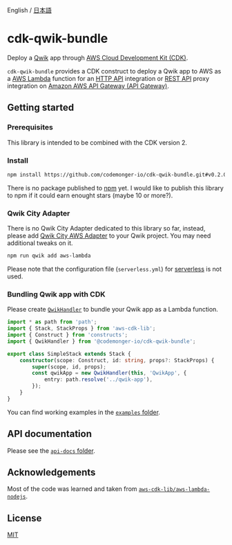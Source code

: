 English / [日本語](README_ja.md)

# cdk-qwik-bundle

Deploy a [Qwik](https://qwik.builder.io) app through [AWS Cloud Development Kit (CDK)](https://aws.amazon.com/cdk/).

`cdk-qwik-bundle` provides a CDK construct to deploy a Qwik app to AWS as a [AWS Lambda](https://aws.amazon.com/lambda/) function for an [HTTP API](https://docs.aws.amazon.com/apigateway/latest/developerguide/http-api.html) integration or [REST API](https://docs.aws.amazon.com/apigateway/latest/developerguide/apigateway-rest-api.html) proxy integration on [Amazon AWS API Gateway (API Gateway)](https://aws.amazon.com/api-gateway/).

## Getting started

### Prerequisites

This library is intended to be combined with the CDK version 2.

### Install

```sh
npm install https://github.com/codemonger-io/cdk-qwik-bundle.git#v0.2.0
```

There is no package published to [npm](https://www.npmjs.com) yet.
I would like to publish this library to npm if it could earn enought stars (maybe 10 or more?).

### Qwik City Adapter

There is no Qwik City Adapter dedicated to this library so far, instead, please add [Qwik City AWS Adapter](https://qwik.builder.io/docs/deployments/aws-lambda/) to your Qwik project.
You may need additional tweaks on it.

```sh
npm run qwik add aws-lambda
```

Please note that the configuration file (`serverless.yml`) for [serverless](https://www.serverless.com) is not used.

### Bundling Qwik app with CDK

Please create [`QwikHandler`](./api-docs/markdown/cdk-qwik-bundle.qwikhandler.md) to bundle your Qwik app as a Lambda function.

```ts
import * as path from 'path';
import { Stack, StackProps } from 'aws-cdk-lib';
import { Construct } from 'constructs';
import { QwikHandler } from '@codemonger-io/cdk-qwik-bundle';

export class SimpleStack extends Stack {
    constructor(scope: Construct, id: string, props?: StackProps) {
        super(scope, id, props);
        const qwikApp = new QwikHandler(this, 'QwikApp', {
            entry: path.resolve('../qwik-app'),
        });
    }
}
```

You can find working examples in the [`examples` folder](./examples).

## API documentation

Please see the [`api-docs` folder](./api-docs/markdown/index.md).

## Acknowledgements

Most of the code was learned and taken from [`aws-cdk-lib/aws-lambda-nodejs`](https://github.com/aws/aws-cdk/tree/main/packages/aws-cdk-lib/aws-lambda-nodejs).

## License

[MIT](./LICENSE)